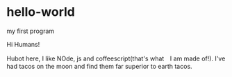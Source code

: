 # hello-world
my first program


Hi Humans!

Hubot here, I like NOde,  js and coffeescript(that's what　I am made of!).
I've had tacos on the moon and find them far superior to earth tacos.
